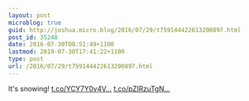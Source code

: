 ```yaml
---
layout: post
microblog: true
guid: http://joshua.micro.blog/2016/07/29/t759144422613200897.html
post_id: 35248
date: 2016-07-30T08:51:49+1100
lastmod: 2019-07-30T17:41:22+1100
type: post
url: /2016/07/29/t759144422613200897.html
---
```

It's snowing! [t.co/YCY7Y0v4V...](https://t.co/YCY7Y0v4V1) [t.co/pZIRzuTgN...](https://t.co/pZIRzuTgNR)
